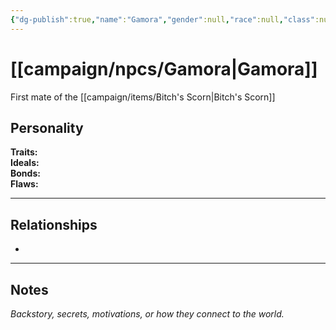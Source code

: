 ```yaml
---
{"dg-publish":true,"name":"Gamora","gender":null,"race":null,"class":null,"level":null,"alignment":null,"background":null,"role":null,"status":null,"current_location":null,"affiliation":null,"first_appearance":null,"description":null,"tags":["character","npc"],"permalink":"/campaign/npcs/gamora/","dgPassFrontmatter":true,"noteIcon":"","created":"2025-10-26T18:52:33.764-07:00","updated":"2025-10-27T13:37:13.250-07:00"}
---
```


# [[campaign/npcs/Gamora\|Gamora]]
First mate of the [[campaign/items/Bitch's Scorn\|Bitch's Scorn]]
## Personality
**Traits:**  
**Ideals:**  
**Bonds:**  
**Flaws:**  

---

## Relationships
- 

---

## Notes
*Backstory, secrets, motivations, or how they connect to the world.*